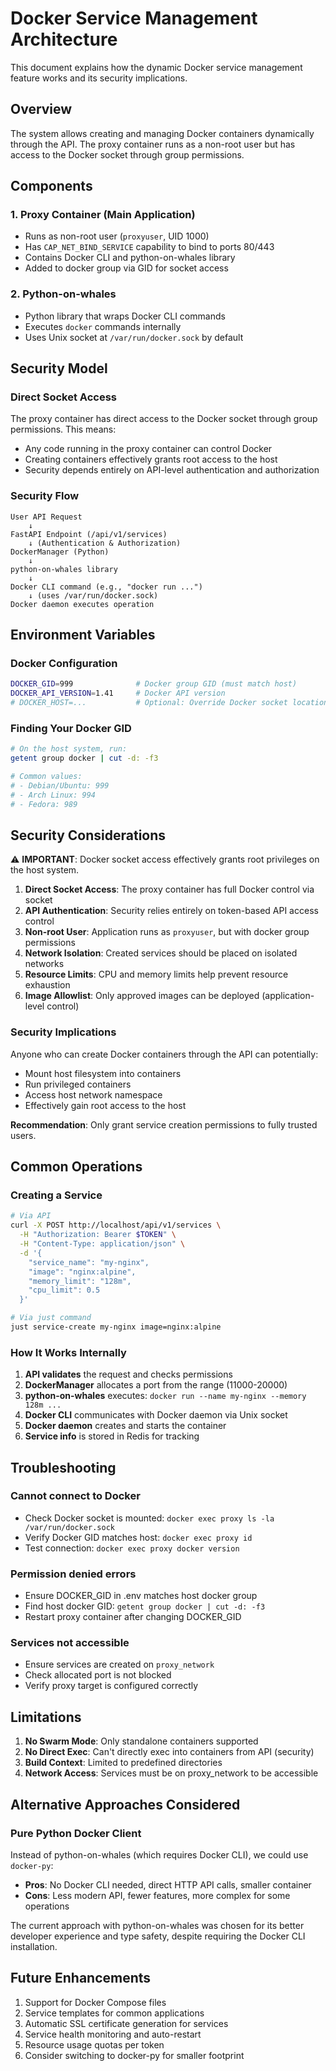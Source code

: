 # Docker Service Management Architecture

This document explains how the dynamic Docker service management feature works and its security implications.

## Overview

The system allows creating and managing Docker containers dynamically through the API. The proxy container runs as a non-root user but has access to the Docker socket through group permissions.

## Components

### 1. Proxy Container (Main Application)
- Runs as non-root user (`proxyuser`, UID 1000)
- Has `CAP_NET_BIND_SERVICE` capability to bind to ports 80/443
- Contains Docker CLI and python-on-whales library
- Added to docker group via GID for socket access

### 2. Python-on-whales
- Python library that wraps Docker CLI commands
- Executes `docker` commands internally
- Uses Unix socket at `/var/run/docker.sock` by default

## Security Model

### Direct Socket Access
The proxy container has direct access to the Docker socket through group permissions. This means:
- Any code running in the proxy container can control Docker
- Creating containers effectively grants root access to the host
- Security depends entirely on API-level authentication and authorization

### Security Flow

```
User API Request
    ↓
FastAPI Endpoint (/api/v1/services)
    ↓ (Authentication & Authorization)
DockerManager (Python)
    ↓
python-on-whales library
    ↓
Docker CLI command (e.g., "docker run ...")
    ↓ (uses /var/run/docker.sock)
Docker daemon executes operation
```

## Environment Variables

### Docker Configuration
```bash
DOCKER_GID=999              # Docker group GID (must match host)
DOCKER_API_VERSION=1.41     # Docker API version
# DOCKER_HOST=...           # Optional: Override Docker socket location
```

### Finding Your Docker GID
```bash
# On the host system, run:
getent group docker | cut -d: -f3

# Common values:
# - Debian/Ubuntu: 999
# - Arch Linux: 994  
# - Fedora: 989
```

## Security Considerations

⚠️ **IMPORTANT**: Docker socket access effectively grants root privileges on the host system.

1. **Direct Socket Access**: The proxy container has full Docker control via socket
2. **API Authentication**: Security relies entirely on token-based API access control
3. **Non-root User**: Application runs as `proxyuser`, but with docker group permissions
4. **Network Isolation**: Created services should be placed on isolated networks
5. **Resource Limits**: CPU and memory limits help prevent resource exhaustion
6. **Image Allowlist**: Only approved images can be deployed (application-level control)

### Security Implications

Anyone who can create Docker containers through the API can potentially:
- Mount host filesystem into containers
- Run privileged containers
- Access host network namespace
- Effectively gain root access to the host

**Recommendation**: Only grant service creation permissions to fully trusted users.

## Common Operations

### Creating a Service
```bash
# Via API
curl -X POST http://localhost/api/v1/services \
  -H "Authorization: Bearer $TOKEN" \
  -H "Content-Type: application/json" \
  -d '{
    "service_name": "my-nginx",
    "image": "nginx:alpine",
    "memory_limit": "128m",
    "cpu_limit": 0.5
  }'

# Via just command
just service-create my-nginx image=nginx:alpine
```

### How It Works Internally

1. **API validates** the request and checks permissions
2. **DockerManager** allocates a port from the range (11000-20000)
3. **python-on-whales** executes: `docker run --name my-nginx --memory 128m ...`
4. **Docker CLI** communicates with Docker daemon via Unix socket
5. **Docker daemon** creates and starts the container
6. **Service info** is stored in Redis for tracking

## Troubleshooting

### Cannot connect to Docker
- Check Docker socket is mounted: `docker exec proxy ls -la /var/run/docker.sock`
- Verify Docker GID matches host: `docker exec proxy id`
- Test connection: `docker exec proxy docker version`

### Permission denied errors
- Ensure DOCKER_GID in .env matches host docker group
- Find host docker GID: `getent group docker | cut -d: -f3`
- Restart proxy container after changing DOCKER_GID

### Services not accessible
- Ensure services are created on `proxy_network`
- Check allocated port is not blocked
- Verify proxy target is configured correctly

## Limitations

1. **No Swarm Mode**: Only standalone containers supported
2. **No Direct Exec**: Can't directly exec into containers from API (security)
3. **Build Context**: Limited to predefined directories
4. **Network Access**: Services must be on proxy_network to be accessible

## Alternative Approaches Considered

### Pure Python Docker Client
Instead of python-on-whales (which requires Docker CLI), we could use `docker-py`:
- **Pros**: No Docker CLI needed, direct HTTP API calls, smaller container
- **Cons**: Less modern API, fewer features, more complex for some operations

The current approach with python-on-whales was chosen for its better developer experience and type safety, despite requiring the Docker CLI installation.

## Future Enhancements

1. Support for Docker Compose files
2. Service templates for common applications  
3. Automatic SSL certificate generation for services
4. Service health monitoring and auto-restart
5. Resource usage quotas per token
6. Consider switching to docker-py for smaller footprint